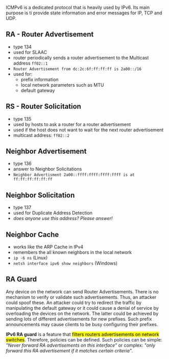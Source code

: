 ICMPv6 is a dedicated protocol that is heavily used by IPv6. Its main purpose is ti provide state information and error messages for IP, TCP and UDP. 

## RA - Router Advertisement

- type 134
- used for SLAAC
- router periodically sends a router advertisement to the Multicast address `ff02::1`
- `Router Advertisement from dc:2c:6f:ff:ff:ff is 2a00::/16`
- used for:
	- prefix information
	- local network parameters such as MTU
	- default gateway

## RS - Router Solicitation

- type 135
- used by hosts to ask a router for a router advertisement
- used if the host does not want to wait for the next router advertisement
- multicast address: `ff02::2`

## Neighbor Advertisement

- type 136
- answer to Neighbor Solicitations
- `Neighbor Advertisment 2a00::ffff:ffff:ffff:ffff is at ff:ff:ff:ff:ff:ff `

## Neighbor Solicitation

- type 137
- used for Duplicate Address Detection
- *does anyone use this address? Please answer!*

## Neighbor Cache

- works like the ARP Cache in IPv4
- remembers the all known neighbors in the local network
- `ip -6 ns` (Linux)
- `netsh interface ipv6 show neighbors` (Windows)

## RA Guard

Any device on the network can send Router Advertisements. There is no mechanism to verify or validate such advertisements. Thus, an attacker could spoof these. An attacker could try to redirect the traffic by manipulating the default gateway or it could cause a denial of service by overloading the devices on the network. The latter could be achieved by sending lots of different advertisements for new prefixes. Such prefix announcements may cause clients to be busy configuring their prefixes.

**IPv6 RA guard** is a feature that <mark>filters routers advertisements on network switches</mark>. Therefore, policies can be defined. Such policies can be simple: *"Never forward RA advertisements on this interface"* or complex: *"only forward this RA advertisement if it matches certain criteria"*.
